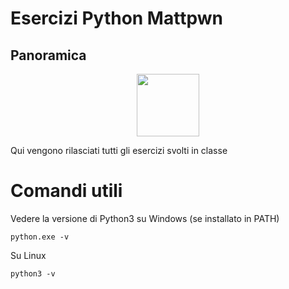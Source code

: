 # Esercizi Python Mattpwn 

## Panoramica

<div align="center">
    <a href="https://www.python.org">
        <img src="https://www.python.org/static/community_logos/python-logo.png"
            width="100">
    </a>
</div>

Qui vengono rilasciati tutti gli esercizi svolti in classe 

# Comandi utili

Vedere la versione di Python3 su Windows (se installato in PATH)
 ```
 python.exe -v
 ```

Su Linux

 ```
 python3 -v
 ```

